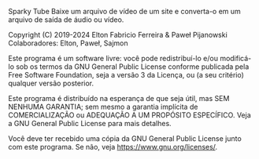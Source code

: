 Sparky Tube Baixe um arquivo de vídeo de um site e converta-o em um arquivo de saída de áudio ou vídeo.

Copyright (C) 2019-2024 Elton Fabricio Ferreira & Paweł Pijanowski Colaboradores: Elton, Paweł, Sajmon

Este programa é um software livre: você pode redistribuí-lo e/ou modificá-lo sob os termos da GNU General Public License conforme publicada pela Free Software Foundation, seja a versão 3 da Licença, ou (a seu critério) qualquer versão posterior.

Este programa é distribuído na esperança de que seja útil, mas SEM NENHUMA GARANTIA; sem mesmo a garantia implícita de COMERCIALIZAÇÃO ou ADEQUAÇÃO A UM PROPÓSITO ESPECÍFICO. Veja a GNU General Public License para mais detalhes.

Você deve ter recebido uma cópia da GNU General Public License junto com este programa. Se não, veja https://www.gnu.org/licenses/.
